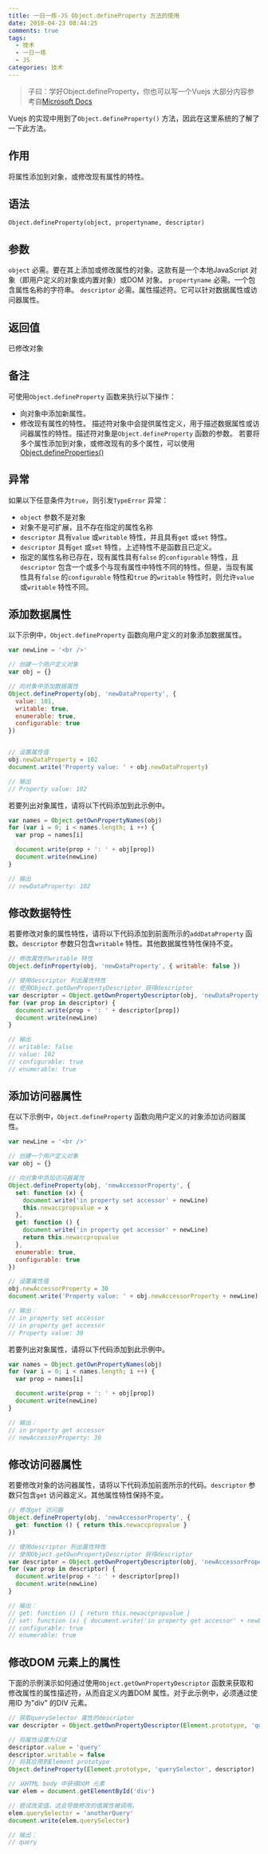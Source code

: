 ```yaml
---
title: 一日一练-JS Object.defineProperty 方法的使用
date: 2018-04-23 08:44:25
comments: true
tags:
  - 技术
  - 一日一练
  - JS
categories: 技术
---
```


> 子曰：学好Object.defineProperty，你也可以写一个Vuejs
> 大部分内容参考自[Microsoft Docs](https://docs.microsoft.com/zh-cn/scripting/javascript/reference/object-defineproperty-function-javascript)

Vuejs 的实现中用到了`Object.defineProperty()` 方法，因此在这里系统的了解了一下此方法。

## 作用
将属性添加到对象，或修改现有属性的特性。

## 语法
```
Object.defineProperty(object, propertyname, descriptor)
```

## 参数
`object`
必需。要在其上添加或修改属性的对象。这款有是一个本地JavaScript 对象（即用户定义的对象或内置对象）或DOM 对象。
`propertyname`
必需。一个包含属性名称的字符串。
`descriptor`
必需。属性描述符。它可以针对数据属性或访问器属性。

## 返回值
已修改对象

<!--more-->

## 备注
可使用`Object.defineProperty` 函数来执行以下操作：
* 向对象中添加新属性。
* 修改现有属性的特性。
  描述符对象中会提供属性定义，用于描述数据属性或访问器属性的特性。描述符对象是`Object.defineProperty` 函数的参数。
  若要将多个属性添加到对象，或修改现有的多个属性，可以使用[Object.defineProperties()](https://docs.microsoft.com/zh-cn/scripting/javascript/reference/object-defineproperties-function-javascript)

## 异常
如果以下任意条件为`true`，则引发`TypeError` 异常：
* `object` 参数不是对象
* 对象不是可扩展，且不存在指定的属性名称
* `descriptor` 具有`value` 或`writable` 特性，并且具有`get` 或`set` 特性。
* `descriptor` 具有`get` 或`set` 特性，上述特性不是函数且已定义。
* 指定的属性名称已存在，现有属性具有`false` 的`configurable` 特性，且`descriptor` 包含一个或多个与现有属性中特性不同的特性。但是，当现有属性具有`false` 的`configurable` 特性和`true` 的`writable` 特性时，则允许`value` 或`writable` 特性不同。


## 添加数据属性
以下示例中，`Object.defineProperty` 函数向用户定义的对象添加数据属性。
```js
var newLine = '<br />'

// 创建一个用户定义对象
var obj = {}

// 向对象中添加数据属性
Object.defineProperty(obj, 'newDataProperty', {
  value: 101,
  writable: true,
  enumerable: true,
  configurable: true
})


// 设置属性值
obj.newDataProperty = 102
document.write('Property value: ' + obj.newDataProperty)

// 输出
// Property value: 102
```
若要列出对象属性，请将以下代码添加到此示例中。
```js
var names = Object.getOwnPropertyNames(obj)
for (var i = 0; i < names.length; i ++) {
  var prop = names[i]

  document.write(prop + ': ' + obj[prop])
  document.write(newLine)
}

// 输出
// newDataProperty: 102
```

## 修改数据特性

若要修改对象的属性特性，请将以下代码添加到前面所示的`addDataProperty` 函数。`descriptor` 参数只包含`writable` 特性。其他数据属性特性保持不变。
```js
// 修改属性的writable 特性
Object.definProperty(obj, 'newDataProperty', { writable: false })

// 使用descriptor 列出属性特性
// 使用Object.getOwnPropertyDescriptor 获得descriptor
var descriptor = Object.getOwnPropertyDescriptor(obj, 'newDataProperty')
for (var prop in descriptor) {
  document.write(prop + ': ' + descriptor[prop])
  document.write(newLine)
}

// 输出
// writable: false
// value: 102
// configurable: true
// enumerable: true
```

## 添加访问器属性

在以下示例中，`Object.defineProperty` 函数向用户定义的对象添加访问器属性。
```js
var newLine = '<br />'

// 创建一个用户定义对象
var obj = {}

// 向对象中添加访问器属性
Object.defineProperty(obj, 'newAccessorProperty', {
  set: function (x) {
    document.write('in property set accessor' + newLine)
    this.newaccpropvalue = x
  },
  get: function () {
    document.write('in property get accessor' + newLine)
    return this.newaccpropvalue
  },
  enumerable: true,
  configurable: true
})

// 设置属性值
obj.newAccessorProperty = 30
document.write('Property value: ' + obj.newAccessorProperty + newLine)

// 输出：
// in property set accessor
// in property get accessor
// Property value: 30
```
若要列出对象属性，请将以下代码添加到此示例中。
```js
var names = Object.getOwnPropertyNames(obj)
for (var i = 0; i < names.length; i ++) {
  var prop = names[i]

  document.write(prop + ': ' + obj[prop])
  document.write(newLine)
}

// 输出：
// in property get accessor
// newAccessorProperty: 30
````

## 修改访问器属性
若要修改对象的访问器属性，请将以下代码添加前面所示的代码。`descriptor` 参数只包含`get` 访问器定义。其他属性特性保持不变。
```js
// 修改get 访问器
Object.defineProperty(obj, 'newAccessorProperty', {
  get: function () { return this.newaccpropvalue }
})

// 使用descriptor 列出属性特性
// 使用Object.getOwnPropertyDescriptor 获得descriptor
var descriptor = Object.getOwnPropertyDescriptor(obj, 'newAccessorProperty')
for (var prop in descriptor) {
  document.write(prop + ': ' + descriptor[prop])
  document.write(newLine)
}

// 输出：
// get: function () { return this.newaccpropvalue }
// set: function (x) { document.write('in property get accessor' + newLine) return this.newaccpropvalue}
// configurable: true
// enumerable: true
```

## 修改DOM 元素上的属性
下面的示例演示如何通过使用`Object.getOwnPropertyDescriptor` 函数来获取和修改属性的属性描述符，从而自定义内置DOM 属性。对于此示例中，必须通过使用ID 为"div" 的DIV 元素。
```js
// 获取querySelector 属性的descriptor
var descriptor = Object.getOwnPropertyDescriptor(Element.prototype, 'querySelector')

// 将属性设置为只读
descriptor.value = 'query'
descriptor.writable = false
// 将其应用到Element prototype
Object.defineProperty(Element.prototype, 'querySelector', descriptor)

// 从HTML body 中获得DOM 元素
var elem = document.getElementById('div')

// 尝试改变值。这会导致修改的值属性被调用。
elem.querySelector = 'anotherQuery'
document.write(elem.querySelector)

// 输出：
// query
```
